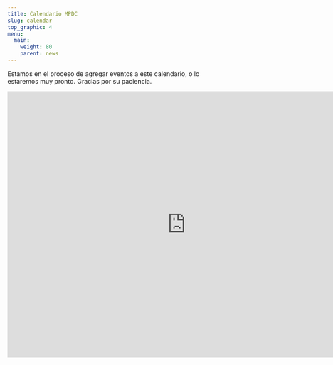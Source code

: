 ```yaml
---
title: Calendario MPDC
slug: calendar
top_graphic: 4
menu:
  main:
    weight: 80
    parent: news
---
```


Estamos en el proceso de agregar eventos a este calendario, o lo estaremos muy pronto. Gracias por su paciencia. 

<iframe src="https://calendar.google.com/calendar/embed?src=vnr1j5s1sphml0pfv47r6omapk%40group.calendar.google.com&ctz=America%2FChicago" style="border: 0" width="800" height="600" frameborder="0" scrolling="no"></iframe>
